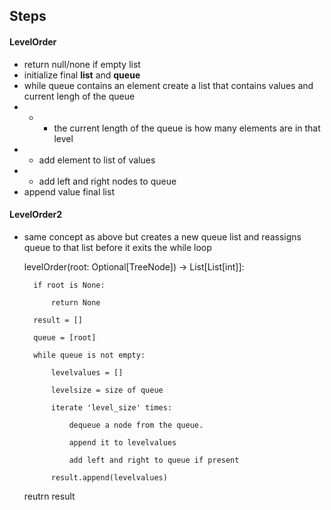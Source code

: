 ## Steps


#### LevelOrder
- return null/none if empty list
- initialize final **list** and **queue**
- while queue contains an element create a list that contains values and current lengh of the queue
- - - the current length of the queue is how many elements are in that level
- - add element to list of values
- - add left and right nodes to queue
- append value final list

#### LevelOrder2
- same concept as above but creates a new queue list and reassigns queue to that list before it exits the while loop


    levelOrder(root: Optional[TreeNode]) -> List[List[int]]:

        if root is None:

            return None
        
        result = []

        queue = [root]
        
        while queue is not empty:

            levelvalues = []

            levelsize = size of queue

            iterate 'level_size' times:

                dequeue a node from the queue.

                append it to levelvalues
                
                add left and right to queue if present
            
            result.append(levelvalues)
        
    reutrn result
